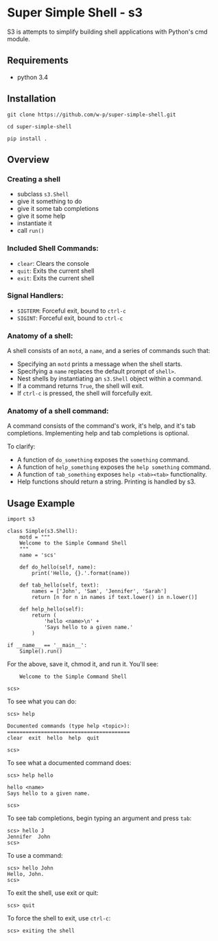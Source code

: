 Super Simple Shell - s3
=======================

S3 is attempts to simplify building shell applications with Python's cmd module.

Requirements
------------
* python 3.4

Installation
------------

`git clone https://github.com/w-p/super-simple-shell.git`

`cd super-simple-shell`

`pip install .`

Overview
--------

### Creating a shell
* subclass `s3.Shell`
* give it something to do
* give it some tab completions
* give it some help
* instantiate it
* call `run()`

### Included Shell Commands:
  * `clear`: Clears the console
  * `quit`: Exits the current shell
  * `exit`: Exits the current shell

### Signal Handlers:
  * `SIGTERM`: Forceful exit, bound to `ctrl-c`
  * `SIGINT`: Forceful exit, bound to `ctrl-c`

### Anatomy of a shell:
A shell consists of an `motd`, a `name`, and a series of commands such that:

* Specifying an `motd` prints a message when the shell starts.
* Specifying a `name` replaces the default prompt of `shell>`.
* Nest shells by instantiating an `s3.Shell` object within a command.
* If a command returns `True`, the shell will exit.
* If `ctrl-c` is pressed, the shell will forcefully exit.

### Anatomy of a shell command:
A command consists of the command's work, it's help, and it's tab completions. Implementing help and tab completions is optional.

To clarify:
* A function of `do_something` exposes the `something` command.
* A function of `help_something` exposes the `help something` command.
* A function of `tab_something` exposes `help <tab><tab>` functionality.
* Help functions should return a string. Printing is handled by s3.

Usage Example
-------------


    import s3

    class Simple(s3.Shell):
        motd = """
        Welcome to the Simple Command Shell
        """
        name = 'scs'

        def do_hello(self, name):
            print('Hello, {}.'.format(name))

        def tab_hello(self, text):
            names = ['John', 'Sam', 'Jennifer', 'Sarah']
            return [n for n in names if text.lower() in n.lower()]

        def help_hello(self):
            return (
                'hello <name>\n' +
                'Says hello to a given name.'
            )

    if __name__ == '__main__':
        Simple().run()

For the above, save it, chmod it, and run it. You'll see:

        Welcome to the Simple Command Shell

    scs>

To see what you can do:

    scs> help

    Documented commands (type help <topic>):
    ========================================
    clear  exit  hello  help  quit

    scs>

To see what a documented command does:

    scs> help hello

    hello <name>
    Says hello to a given name.

    scs>

To see tab completions, begin typing an argument and press `tab`:

    scs> hello J
    Jennifer  John
    scs>

To use a command:

    scs> hello John
    Hello, John.
    scs>

To exit the shell, use exit or quit:

    scs> quit

To force the shell to exit, use `ctrl-c`:

    scs> exiting the shell

